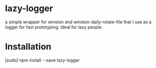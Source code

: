 # lazy-logger
a simple wrapper for winston and winston-daily-rotate-file that i use as a logger for fast prototyping. Ideal for lazy people.
# Installation
[sudo] npm install --save lazy-logger